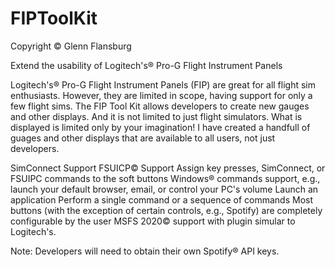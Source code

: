 # FIPToolKit
Copyright © Glenn Flansburg

Extend the usability of Logitech's® Pro-G Flight Instrument Panels

Logitech's® Pro-G Flight Instrument Panels (FIP) are great for all flight sim enthusiasts.  However, they are limited in scope, having support for only a few flight sims.  The FIP Tool Kit allows developers to create new gauges and other displays.  And it is not limited to just flight simulators.  What is displayed is limited only by your imagination!  I have created a handfull of guages and other displays that are available to all users, not just developers.

  SimConnect Support
  FSUICP© Support
  Assign key presses, SimConnect, or FSUIPC commands to the soft buttons
  Windows® commands support, e.g., launch your default browser, email, or control your PC's volume
  Launch an application
  Perform a single command or a sequence of commands
  Most buttons (with the exception of certain controls, e.g., Spotify) are completely configurable by the user
  MSFS 2020© support with plugin simular to Logitech's.

Note: Developers will need to obtain their own Spotify® API keys.
